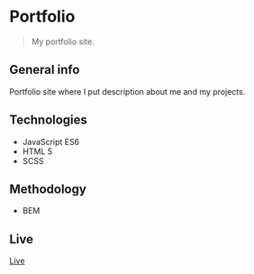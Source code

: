 # Portfolio

> My portfolio site.

## General info

Portfolio site where I put description about me and my projects.

## Technologies

-  JavaScript ES6
-  HTML 5
-  SCSS

## Methodology

-  BEM

## Live

[Live](https://noxtirion.github.io/Portfolio/)